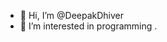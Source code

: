 - 👋 Hi, I’m @DeepakDhiver
- 👀 I’m interested in programming
.

<!---
DeepakDhiver/DeepakDhiver is a ✨ special ✨ repository because its `README.md` (this file) appears on your GitHub profile.
You can click the Preview link to take a look at your changes.
--->
